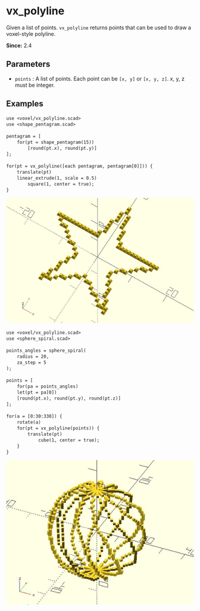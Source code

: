 # vx_polyline

Given a list of points. `vx_polyline` returns points that can be used to draw a voxel-style polyline.

**Since:** 2.4

## Parameters

- `points` : A list of points. Each point can be `[x, y]` or `[x, y, z]`. x, y, z must be integer.

## Examples

	use <voxel/vx_polyline.scad>
	use <shape_pentagram.scad>

	pentagram = [
		for(pt = shape_pentagram(15)) 
			[round(pt.x), round(pt.y)]
	];

	for(pt = vx_polyline([each pentagram, pentagram[0]])) {
		translate(pt) 
		linear_extrude(1, scale = 0.5) 
			square(1, center = true);
	}

![vx_polyline](images/lib3x-vx_polyline-1.JPG)

	use <voxel/vx_polyline.scad>
	use <sphere_spiral.scad>

	points_angles = sphere_spiral(
		radius = 20, 
		za_step = 5
	);

	points = [
		for(pa = points_angles) 
		let(pt = pa[0])
		[round(pt.x), round(pt.y), round(pt.z)]
	];

	for(a = [0:30:330]) { 
		rotate(a) 
		for(pt = vx_polyline(points)) {
			translate(pt)
				cube(1, center = true);
		}
	}
		
![vx_polyline](images/lib3x-vx_polyline-2.JPG)

